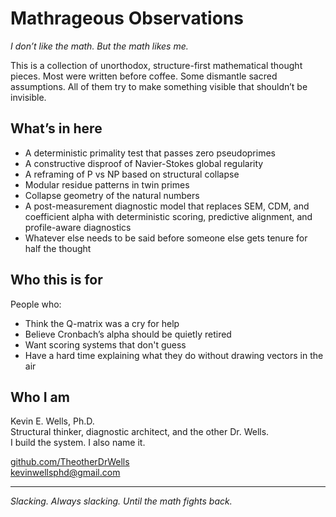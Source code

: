 # Mathrageous Observations

_I don’t like the math. But the math likes me._

This is a collection of unorthodox, structure-first mathematical thought pieces. Most were written before coffee. Some dismantle sacred assumptions. All of them try to make something visible that shouldn’t be invisible.

## What’s in here

- A deterministic primality test that passes zero pseudoprimes  
- A constructive disproof of Navier-Stokes global regularity  
- A reframing of P vs NP based on structural collapse  
- Modular residue patterns in twin primes  
- Collapse geometry of the natural numbers  
- A post-measurement diagnostic model that replaces SEM, CDM, and coefficient alpha with deterministic scoring, predictive alignment, and profile-aware diagnostics  
- Whatever else needs to be said before someone else gets tenure for half the thought

## Who this is for

People who:
- Think the Q-matrix was a cry for help  
- Believe Cronbach’s alpha should be quietly retired  
- Want scoring systems that don't guess  
- Have a hard time explaining what they do without drawing vectors in the air

## Who I am

Kevin E. Wells, Ph.D.  
Structural thinker, diagnostic architect, and the other Dr. Wells.  
I build the system. I also name it.

[github.com/TheotherDrWells](https://github.com/TheotherDrWells)  
kevinwellsphd@gmail.com

---

*Slacking. Always slacking. Until the math fights back.*
